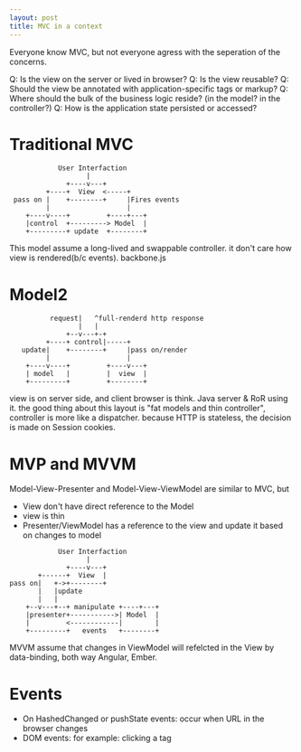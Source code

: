 ```yaml
---
layout: post
title: MVC in a context
---
```


Everyone know MVC, but not everyone agress with the seperation of the concerns.

Q: Is the view on the server or lived in browser?
Q: Is the view reusable?
Q: Should the view be annotated with application-specific tags or markup?
Q: Where should the bulk of the business logic reside? (in the model? in the controller?)
Q: How is the application state persisted or accessed?


Traditional MVC
===
```                            
            User Interfaction          
                   |              
              +----v---+          
         +----+  View  <-----+    
 pass on |    +--------+     |Fires events    
         |                   |    
    +----v----+         +----+---+
    |control  +---------> Model  |
    +---------+ update  +--------+
```
This model assume a long-lived and swappable controller. it don't care how view is rendered(b/c events). backbone.js


Model2
===

```
          request|   ^full-renderd http response
                 |   |           
              +--v---+-+          
         +----+ control|-----+    
   update|    +--------+     |pass on/render
         |                   |    
    +----v----+         +----v---+
    | model   |         |  view  |
    +---------+         +--------+
```
view is on server side, and client browser is think. Java server & RoR using it.
the good thing about this layout is "fat models and thin controller", controller is more like a dispatcher. because HTTP is stateless, the decision is made on Session cookies.

MVP and MVVM
===
Model-View-Presenter and Model-View-ViewModel are similar to MVC, but
* View don't have direct reference to the Model
* view is thin
* Presenter/ViewModel has a reference to the view and update it based on changes to model

```
            User Interfaction          
                   |              
              +----v---+          
       +------+  View  |    
pass on|   +->+--------+     
       |   |update
       |   |                  
    +--v---+--+ manipulate +----+---+
    |presenter+----------->| Model  |
    |         <------------|        |
    +---------+   events   +--------+
```


MVVM assume that changes in ViewModel will refelcted in the View by data-binding, both way
Angular, Ember.


Events
===
* On HashedChanged or pushState events: occur when URL in the browser changes
* DOM events: for example: clicking a tag







